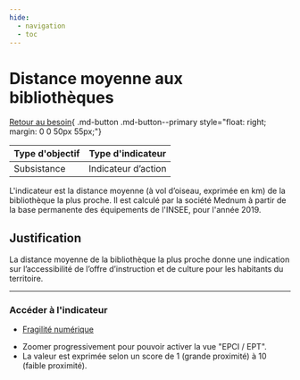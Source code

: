 ```yaml
---
hide:
  - navigation
  - toc
---
```


# Distance moyenne aux bibliothèques

[Retour au besoin](https://konsilion.github.io/diag360/pages/besoins/be1){ .md-button .md-button--primary style="float: right; margin: 0 0 50px 55px;"}

|Type d'objectif|Type d'indicateur|
|--|--|
|Subsistance|Indicateur d’action|

L'indicateur  est  la  distance  moyenne  (à  vol  d’oiseau,  exprimée  en  km)  de  la bibliothèque  la  plus  proche.  Il  est  calculé  par  la société Mednum à partir de la base permanente des équipements de l'INSEE, pour l'année 2019.

## Justification

La  distance  moyenne  de  la  bibliothèque  la  plus  proche  donne  une  indication  sur l’accessibilité de l’offre d’instruction et de culture pour les habitants du territoire.

---

### Accéder à l'indicateur

- [Fragilité numérique](https://www.fragilite-numerique.fr/?indicators=library_distance)

* Zoomer progressivement pour pouvoir activer la vue "EPCI / EPT".  
* La  valeur  est  exprimée  selon  un  score  de  1  (grande  proximité)   à  10  (faible proximité). 
